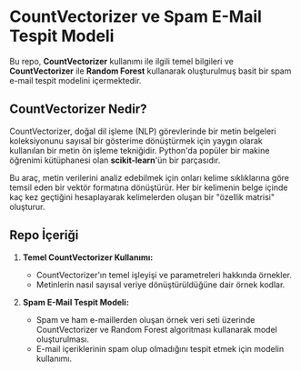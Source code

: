 # CountVectorizer ve Spam E-Mail Tespit Modeli

Bu repo, **CountVectorizer** kullanımı ile ilgili temel bilgileri ve **CountVectorizer** ile **Random Forest** kullanarak oluşturulmuş basit bir spam e-mail tespit modelini içermektedir.

## CountVectorizer Nedir?

CountVectorizer, doğal dil işleme (NLP) görevlerinde bir metin belgeleri koleksiyonunu sayısal bir gösterime dönüştürmek için yaygın olarak kullanılan bir metin ön işleme tekniğidir. Python'da popüler bir makine öğrenimi kütüphanesi olan **scikit-learn**'ün bir parçasıdır.

Bu araç, metin verilerini analiz edebilmek için onları kelime sıklıklarına göre temsil eden bir vektör formatına dönüştürür. Her bir kelimenin belge içinde kaç kez geçtiğini hesaplayarak kelimelerden oluşan bir "özellik matrisi" oluşturur.

## Repo İçeriği

1. **Temel CountVectorizer Kullanımı:** 
   - CountVectorizer'ın temel işleyişi ve parametreleri hakkında örnekler.
   - Metinlerin nasıl sayısal veriye dönüştürüldüğüne dair örnek kodlar.

2. **Spam E-Mail Tespit Modeli:**
   - Spam ve ham e-maillerden oluşan örnek veri seti üzerinde CountVectorizer ve Random Forest algoritması kullanarak model oluşturulması.
   - E-mail içeriklerinin spam olup olmadığını tespit etmek için modelin kullanımı.
